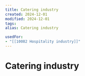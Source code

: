 ```yaml
---
title: Catering industry
created: 2024-12-01
modified: 2024-12-01
tags: 
alias: Catering industry

usedFor:
- "[[10082 Hospitality industry]]"
---
```

# Catering industry

